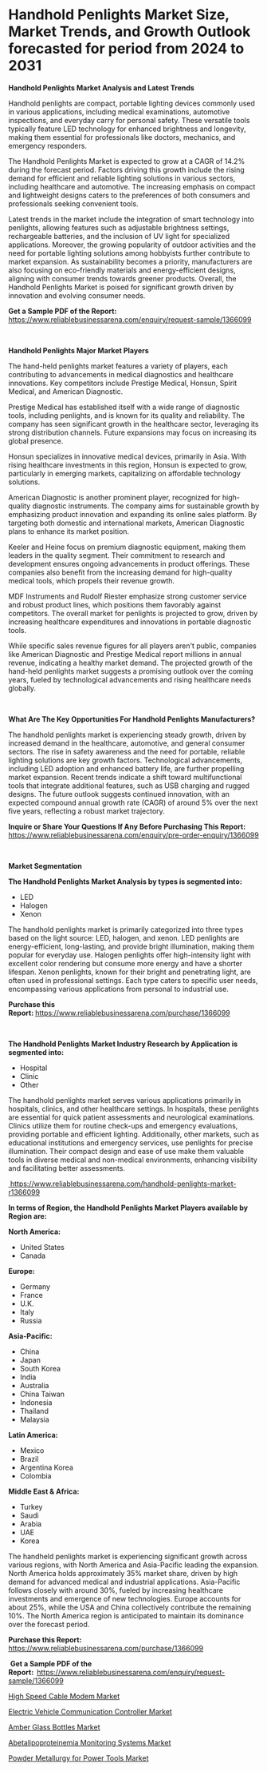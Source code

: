 <p><h1>Handhold Penlights Market Size, Market Trends, and Growth Outlook forecasted for period from 2024 to 2031</h1></p><p><strong>Handhold Penlights Market Analysis and Latest Trends</strong></p>
<p><p>Handhold penlights are compact, portable lighting devices commonly used in various applications, including medical examinations, automotive inspections, and everyday carry for personal safety. These versatile tools typically feature LED technology for enhanced brightness and longevity, making them essential for professionals like doctors, mechanics, and emergency responders.</p><p>The Handhold Penlights Market is expected to grow at a CAGR of 14.2% during the forecast period. Factors driving this growth include the rising demand for efficient and reliable lighting solutions in various sectors, including healthcare and automotive. The increasing emphasis on compact and lightweight designs caters to the preferences of both consumers and professionals seeking convenient tools. </p><p>Latest trends in the market include the integration of smart technology into penlights, allowing features such as adjustable brightness settings, rechargeable batteries, and the inclusion of UV light for specialized applications. Moreover, the growing popularity of outdoor activities and the need for portable lighting solutions among hobbyists further contribute to market expansion. As sustainability becomes a priority, manufacturers are also focusing on eco-friendly materials and energy-efficient designs, aligning with consumer trends towards greener products. Overall, the Handhold Penlights Market is poised for significant growth driven by innovation and evolving consumer needs.</p></p>
<p><strong>Get a Sample PDF of the Report:&nbsp;</strong> <a href="https://www.reliablebusinessarena.com/enquiry/request-sample/1366099?utm_campaign=1871&utm_medium=2&utm_source=Github&utm_content=ia&utm_term=06122024&utm_id=handhold-penlights">https://www.reliablebusinessarena.com/enquiry/request-sample/1366099</a></p>
<p>&nbsp;</p>
<p><strong>Handhold Penlights Major Market Players</strong></p>
<p><p>The hand-held penlights market features a variety of players, each contributing to advancements in medical diagnostics and healthcare innovations. Key competitors include Prestige Medical, Honsun, Spirit Medical, and American Diagnostic. </p><p>Prestige Medical has established itself with a wide range of diagnostic tools, including penlights, and is known for its quality and reliability. The company has seen significant growth in the healthcare sector, leveraging its strong distribution channels. Future expansions may focus on increasing its global presence.</p><p>Honsun specializes in innovative medical devices, primarily in Asia. With rising healthcare investments in this region, Honsun is expected to grow, particularly in emerging markets, capitalizing on affordable technology solutions. </p><p>American Diagnostic is another prominent player, recognized for high-quality diagnostic instruments. The company aims for sustainable growth by emphasizing product innovation and expanding its online sales platform. By targeting both domestic and international markets, American Diagnostic plans to enhance its market position.</p><p>Keeler and Heine focus on premium diagnostic equipment, making them leaders in the quality segment. Their commitment to research and development ensures ongoing advancements in product offerings. These companies also benefit from the increasing demand for high-quality medical tools, which propels their revenue growth.</p><p>MDF Instruments and Rudolf Riester emphasize strong customer service and robust product lines, which positions them favorably against competitors. The overall market for penlights is projected to grow, driven by increasing healthcare expenditures and innovations in portable diagnostic tools. </p><p>While specific sales revenue figures for all players aren't public, companies like American Diagnostic and Prestige Medical report millions in annual revenue, indicating a healthy market demand. The projected growth of the hand-held penlights market suggests a promising outlook over the coming years, fueled by technological advancements and rising healthcare needs globally.</p></p>
<p>&nbsp;</p>
<p><strong>What Are The Key Opportunities For Handhold Penlights Manufacturers?</strong></p>
<p><p>The handhold penlights market is experiencing steady growth, driven by increased demand in the healthcare, automotive, and general consumer sectors. The rise in safety awareness and the need for portable, reliable lighting solutions are key growth factors. Technological advancements, including LED adoption and enhanced battery life, are further propelling market expansion. Recent trends indicate a shift toward multifunctional tools that integrate additional features, such as USB charging and rugged designs. The future outlook suggests continued innovation, with an expected compound annual growth rate (CAGR) of around 5% over the next five years, reflecting a robust market trajectory.</p></p>
<p><strong>Inquire or Share Your Questions If Any Before Purchasing This Report:</strong> <a href="https://www.reliablebusinessarena.com/enquiry/pre-order-enquiry/1366099?utm_campaign=1871&utm_medium=2&utm_source=Github&utm_content=ia&utm_term=06122024&utm_id=handhold-penlights">https://www.reliablebusinessarena.com/enquiry/pre-order-enquiry/1366099</a></p>
<p>&nbsp;</p>
<p><strong>Market Segmentation</strong></p>
<p><strong>The Handhold Penlights Market Analysis by types is segmented into:</strong></p>
<p><ul><li>LED</li><li>Halogen</li><li>Xenon</li></ul></p>
<p><p>The handhold penlights market is primarily categorized into three types based on the light source: LED, halogen, and xenon. LED penlights are energy-efficient, long-lasting, and provide bright illumination, making them popular for everyday use. Halogen penlights offer high-intensity light with excellent color rendering but consume more energy and have a shorter lifespan. Xenon penlights, known for their bright and penetrating light, are often used in professional settings. Each type caters to specific user needs, encompassing various applications from personal to industrial use.</p></p>
<p><strong>Purchase this Report:&nbsp;</strong><a href="https://www.reliablebusinessarena.com/purchase/1366099?utm_campaign=1871&utm_medium=2&utm_source=Github&utm_content=ia&utm_term=06122024&utm_id=handhold-penlights">https://www.reliablebusinessarena.com/purchase/1366099</a></p>
<p>&nbsp;</p>
<p><strong>The Handhold Penlights Market Industry Research by Application is segmented into:</strong></p>
<p><ul><li>Hospital</li><li>Clinic</li><li>Other</li></ul></p>
<p><p>The handhold penlights market serves various applications primarily in hospitals, clinics, and other healthcare settings. In hospitals, these penlights are essential for quick patient assessments and neurological examinations. Clinics utilize them for routine check-ups and emergency evaluations, providing portable and efficient lighting. Additionally, other markets, such as educational institutions and emergency services, use penlights for precise illumination. Their compact design and ease of use make them valuable tools in diverse medical and non-medical environments, enhancing visibility and facilitating better assessments.</p></p>
<p><a href="https://www.reliablebusinessarena.com/handhold-penlights-market-r1366099?utm_campaign=1871&utm_medium=2&utm_source=Github&utm_content=ia&utm_term=06122024&utm_id=handhold-penlights">&nbsp;https://www.reliablebusinessarena.com/handhold-penlights-market-r1366099</a></p>
<p><strong>In terms of Region, the Handhold Penlights Market Players available by Region are:</strong></p>
<p>
    <p> <strong> North America: </strong>
        <ul>
            <li>United States</li>
            <li>Canada</li>
        </ul>
        </p> 
    <p> <strong> Europe: </strong>
        <ul>
            <li>Germany</li>
            <li>France</li>
            <li>U.K.</li>
            <li>Italy</li>
            <li>Russia</li>
        </ul>
        </p> 
    <p> <strong> Asia-Pacific: </strong>
        <ul>
            <li>China</li>
            <li>Japan</li>
            <li>South Korea</li>
            <li>India</li>
            <li>Australia</li>
            <li>China Taiwan</li>
            <li>Indonesia</li>
            <li>Thailand</li>
            <li>Malaysia</li>
        </ul>
        </p> 
    <p> <strong> Latin America: </strong>
        <ul>
            <li>Mexico</li>
            <li>Brazil</li>
            <li>Argentina Korea</li>
            <li>Colombia</li>
        </ul>
        </p> 
    <p> <strong> Middle East & Africa: </strong>
        <ul>
            <li>Turkey</li>
            <li>Saudi</li>
            <li>Arabia</li>
            <li>UAE</li>
            <li>Korea</li>
        </ul>
    </p>
    </p>
<p><p>The handheld penlights market is experiencing significant growth across various regions, with North America and Asia-Pacific leading the expansion. North America holds approximately 35% market share, driven by high demand for advanced medical and industrial applications. Asia-Pacific follows closely with around 30%, fueled by increasing healthcare investments and emergence of new technologies. Europe accounts for about 25%, while the USA and China collectively contribute the remaining 10%. The North America region is anticipated to maintain its dominance over the forecast period.</p></p>
<p><strong>Purchase this Report: </strong><a href="https://www.reliablebusinessarena.com/purchase/1366099?utm_campaign=1871&utm_medium=2&utm_source=Github&utm_content=ia&utm_term=06122024&utm_id=handhold-penlights">https://www.reliablebusinessarena.com/purchase/1366099</a></p>
<p>&nbsp;<strong>Get a Sample PDF of the Report:&nbsp;&nbsp;</strong><a href="https://www.reliablebusinessarena.com/enquiry/request-sample/1366099?utm_campaign=1871&utm_medium=2&utm_source=Github&utm_content=ia&utm_term=06122024&utm_id=handhold-penlights">https://www.reliablebusinessarena.com/enquiry/request-sample/1366099</a></p>
<p><strong></strong></p>
<p><p><a href="https://issuu.com/reportprime-2/docs/high-speed-cable-modem-market-size-2030.pptx?utm_campaign=1871&utm_medium=2&utm_source=Github&utm_content=ia&utm_term=06122024&utm_id=handhold-penlights">High Speed Cable Modem Market</a></p><p><a href="https://www.linkedin.com/pulse/emerging-electric-vehicle-communication-controller-market-hxcpe?utm_campaign=1871&utm_medium=2&utm_source=Github&utm_content=ia&utm_term=06122024&utm_id=handhold-penlights">Electric Vehicle Communication Controller Market</a></p><p><a href="https://github.com/marloy8/Market-Research-Report-List-6/blob/main/amber-glass-bottles-market.md?utm_campaign=1871&utm_medium=2&utm_source=Github&utm_content=ia&utm_term=06122024&utm_id=handhold-penlights">Amber Glass Bottles Market</a></p><p><a href="https://www.linkedin.com/pulse/latest-research-abetalipoproteinemia-monitoring-systems-market-mqtaf?utm_campaign=1871&utm_medium=2&utm_source=Github&utm_content=ia&utm_term=06122024&utm_id=handhold-penlights">Abetalipoproteinemia Monitoring Systems Market</a></p><p><a href="https://issuu.com/reportprime-2/docs/powder-metallurgy-for-power-tools-market-size-2030?utm_campaign=1871&utm_medium=2&utm_source=Github&utm_content=ia&utm_term=06122024&utm_id=handhold-penlights">Powder Metallurgy for Power Tools Market</a></p></p>
